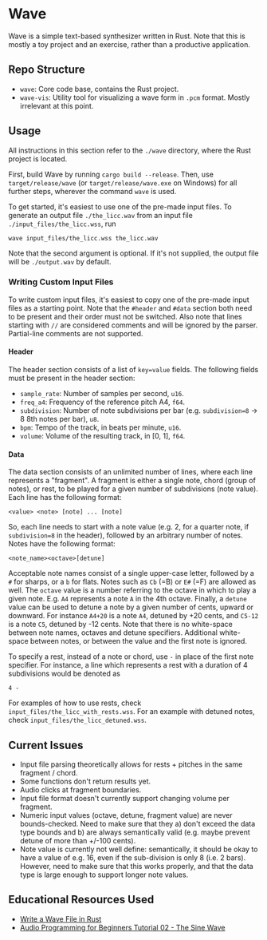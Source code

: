 # Wave
Wave is a simple text-based synthesizer written in Rust. Note that this is mostly a toy project and an exercise, rather than a productive application.

## Repo Structure
- `wave`: Core code base, contains the Rust project.
- `wave-vis`: Utility tool for visualizing a wave form in `.pcm` format. Mostly irrelevant at this point.

## Usage
All instructions in this section refer to the `./wave` directory, where the Rust project is located. 

First, build Wave by running `cargo build --release`. Then, use `target/release/wave` (or `target/release/wave.exe` on Windows) for all further steps, wherever the command `wave` is used.

To get started, it's easiest to use one of the pre-made input files. To generate an output file `./the_licc.wav` from an input file `./input_files/the_licc.wss`, run

```
wave input_files/the_licc.wss the_licc.wav
```

Note that the second argument is optional. If it's not supplied, the output file will be `./output.wav` by default.

### Writing Custom Input Files
To write custom input files, it's easiest to copy one of the pre-made input files as a starting point. Note that the `#header` and `#data` section both need to be present and their order must not be switched. Also note that lines starting with `//` are considered comments and will be ignored by the parser. Partial-line comments are not supported.

#### Header
The header section consists of a list of `key=value` fields. The following fields must be present in the header section:
- `sample_rate`: Number of samples per second, `u16`.
- `freq_a4`: Frequency of the reference pitch A4, `f64`.
- `subdivision`: Number of note subdivisions per bar (e.g. `subdivision=8` -> 8 8th notes per bar), `u8`.
- `bpm`: Tempo of the track, in beats per minute, `u16`.
- `volume`: Volume of the resulting track, in [0, 1], `f64`.

#### Data
The data section consists of an unlimited number of lines, where each line represents a "fragment". A fragment is either a single note, chord (group of notes), or rest, to be played for a given number of subdivisions (note value). Each line has the following format:

`<value> <note> [note] ... [note]`

So, each line needs to start with a note value (e.g. 2, for a quarter note, if `subdivision=8` in the header), followed by an arbitrary number of notes. Notes have the following format:

`<note_name><octave>[detune]`

Acceptable note names consist of a single upper-case letter, followed by a `#` for sharps, or a `b` for flats. Notes such as `Cb` (=B) or `E#` (=F) are allowed as well. The `octave` value is a number referring to the octave in which to play a given note. E.g. `A4` represents a note `A` in the 4th octave. Finally, a `detune` value can be used to detune a note by a given number of cents, upward or downward. For instance `A4+20` is a note `A4`, detuned by +20 cents, and `C5-12` is a note `C5`, detuned by -12 cents. Note that there is no white-space between note names, octaves and detune specifiers. Additional white-space between notes, or between the value and the first note is ignored.

To specify a rest, instead of a note or chord, use `-` in place of the first note specifier. For instance, a line which represents a rest with a duration of 4 subdivisions would be denoted as

`4 -`

For examples of how to use rests, check `input_files/the_licc_with_rests.wss`. For an example with detuned notes, check `input_files/the_licc_detuned.wss`.

## Current Issues
- Input file parsing theoretically allows for rests + pitches in the same fragment / chord.
- Some functions don't return results yet.
- Audio clicks at fragment boundaries.
- Input file format doesn't currently support changing volume per fragment.
- Numeric input values (octave, detune, fragment value) are never bounds-checked. Need to make sure that they a) don't exceed the data type bounds and b) are always semantically valid (e.g. maybe prevent detune of more than +/-100 cents).
- Note value is currently not well define: semantically, it should be okay to have a value of e.g. 16, even if the sub-division is only 8 (i.e. 2 bars). However, need to make sure that this works properly, and that the data type is large enough to support longer note values.

## Educational Resources Used
- [Write a Wave File in Rust](https://www.youtube.com/watch?v=odeWLp96fdo)
- [Audio Programming for Beginners Tutorial 02 - The Sine Wave](https://www.youtube.com/watch?v=Yk9CRHntoiI)
